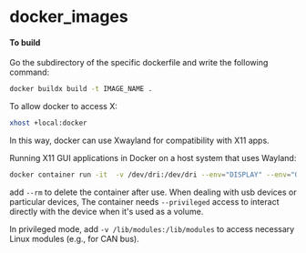 # docker_images
#### To build
Go the subdirectory of the specific dockerfile and write the following command:
```bash
docker buildx build -t IMAGE_NAME .
```

To allow docker to access X:
```bash
xhost +local:docker
```
In this way, docker can use Xwayland for compatibility with X11 apps.

Running X11 GUI applications in Docker on a host system that uses Wayland:
```bash
docker container run -it  -v /dev/dri:/dev/dri --env="DISPLAY" --env="QT_X11_NO_MITSHM=1" --volume="/tmp/.X11-unix:/tmp/.X11-unix:rw" --device /dev/video0 -v path_of_a_volume:path_of_volume_in_containter --name="NAME" --hostname="docker" IMAGE_NAME

```
add `--rm` to delete the container after use.
When dealing with usb devices or particular devices,
The container needs `--privileged` access to interact directly with the device when it's used as a volume.

In privileged mode, add `-v /lib/modules:/lib/modules` to access necessary Linux modules (e.g., for CAN bus).
